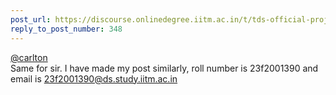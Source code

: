 ```yaml
---
post_url: https://discourse.onlinedegree.iitm.ac.in/t/tds-official-project1-discrepencies/171141/356
reply_to_post_number: 348
---
```

[@carlton](/u/carlton)  
Same for sir. I have made my post similarly, roll number is 23f2001390 and email is 23f2001390@ds.study.iitm.ac.in